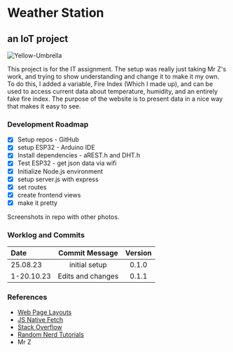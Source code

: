 # Weather Station

## an IoT project

![Yellow-Umbrella](public/assets/yellow-umbrella.jpg)

This project is for the IT assignment. The setup was really just taking Mr Z's work, and trying to show understanding and change it to make it my own. To do this, I added a variable, Fire Index (Which I made up), and can be used to access current data about temperature, humidity, and an entirely fake fire index. The purpose of the website is to present data in a nice way that makes it easy to see.

### Development Roadmap

- [x] Setup repos - GitHub
- [x] setup ESP32 - Arduino IDE
- [x] Install dependencies - aREST.h and DHT.h
- [x] Test ESP32 - get json data via wifi
- [x] Initialize Node.js environment
- [x] setup server.js with express
- [x] set routes
- [x] create frontend views
- [x] make it pretty

Screenshots in repo with other photos.

### Worklog and Commits

Date | Commit Message | Version
:-----|:----------------:|:--------:
25.08.23 | initial setup | 0.1.0
1-20.10.23 | Edits and changes | 0.1.1

### References

- [Web Page Layouts](https://www.youtube.com/watch?v=3C_22eBWpjg)
- [JS Native Fetch](https://www.youtube.com/watch?v=MBqS1kYzwTc)
- [Stack Overflow](https://stackoverflow.com/)
- [Random Nerd Tutorials](https://randomnerdtutorials.com/)
- Mr Z
